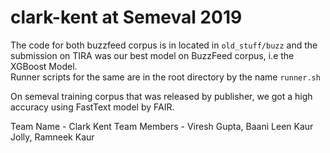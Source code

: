 # clark-kent at Semeval 2019 

The code for both buzzfeed corpus is in located in `old_stuff/buzz` and the 
submission on TIRA was our best model on BuzzFeed corpus, i.e the XGBoost Model.  
Runner scripts for the same are in the root directory by the name `runner.sh`  

On semeval training corpus that was released by publisher, we got a high accuracy using FastText model by FAIR. 

Team Name - Clark Kent
Team Members - Viresh Gupta, Baani Leen Kaur Jolly, Ramneek Kaur
